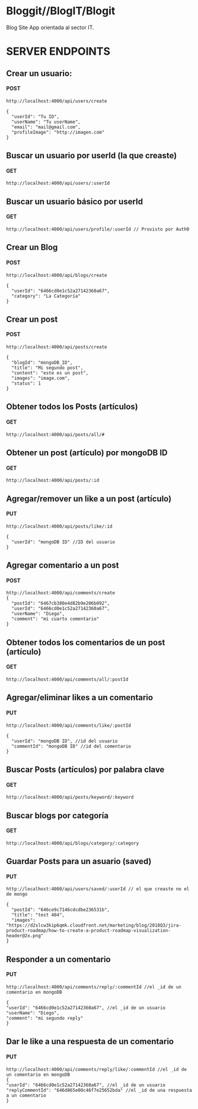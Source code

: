 # Bloggit//BlogIT/Blogit

Blog Site App orientada al sector IT.

# SERVER ENDPOINTS

## Crear un usuario:

#### POST

    http://localhost:4000/api/users/create

    {
      "userId": "Tu ID",
      "userName": "Tu userName",
      "email": "mail@gmail.com",
      "profileImage": "http://imagen.com"
    }

## Buscar un usuario por userId (la que creaste)

#### GET

    http://localhost:4000/api/users/:userId

## Buscar un usuario básico por userId

#### GET

    http://localhost:4000/api/users/profile/:userId // Provisto por Auth0

## Crear un Blog

#### POST

    http://localhost:4000/api/blogs/create

    {
      "userId": "6466cd0e1c52a27142360a67",
      "category": "La Categoría"
    }

## Crear un post

#### POST

    http://localhost:4000/api/posts/create

    {
      "blogId": "mongoDB_ID",
      "title": "Mi segundo post",
      "content": "este es un post",
      "images": "image.com",
      "status": 1
    }

## Obtener todos los Posts (artículos)

#### GET

    http://localhost:4000/api/posts/all/#

## Obtener un post (artículo) por mongoDB ID

#### GET

    http://localhost:4000/api/posts/:id

## Agregar/remover un like a un post (artículo)

#### PUT

    http://localhost:4000/api/posts/like/:id

    {
      "userId": "mongoDB ID" //ID del usuario
    }

## Agregar comentario a un post

#### POST

    http://localhost:4000/api/comments/create
    {
      "postId": "6467cb380e4d82b9e206b092",
      "userId": "6466cd0e1c52a27142360a67",
      "userName": "Diego",
      "comment": "mi cuarto comentario"
    }

## Obtener todos los comentarios de un post (artículo)

#### GET

    http://localhost:4000/api/comments/all/:postId

## Agregar/eliminar likes a un comentario

#### PUT

    http://localhost:4000/api/comments/like/:postId

    {
      "userId": "mongoDB ID", //id del usuario
      "commentId": "mongoDB ID" //id del comentario
    }

## Buscar Posts (artículos) por palabra clave

#### GET

    http://localhost:4000/api/posts/keyword/:keyword

## Buscar blogs por categoría

#### GET

    http://localhost:4000/api/blogs/category/:category

## Guardar Posts para un asuario (saved)

#### PUT

    http://localhost:4000/api/users/saved/:userId // el que creaste no el de mongo

    {
      "postId": "646ce9c7146cdcdbe236531b",
      "title": "test 404",
      "images": "https://d2slcw3kip6qmk.cloudfront.net/marketing/blog/2018Q3/jira-product-roadmap/how-to-create-a-product-roadmap-visualization-header@2x.png"
    }

## Responder a un comentario

#### PUT

    http://localhost:4000/api/comments/reply/:commentId //el _id de un comentario en mongoDB
    
    {
    "userId": "6466cd0e1c52a27142360a67", //el _id de un usuario
    "userName": "Diego",
    "comment": "mi segundo reply"
    }

## Dar le like a una respuesta de un comentario

#### PUT

    http://localhost:4000/api/comments/reply/like/:commentId //el _id de un comentario en mongoDB
    {
    "userId": "6466cd0e1c52a27142360a67", //el _id de un usuario
    "replyCommentId": "646d865e00c46f7e25652bda" //el _id de una respuesta a un comentario
    }

